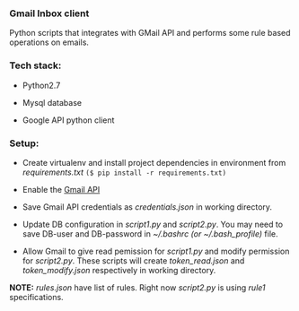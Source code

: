 ### Gmail Inbox client

Python scripts that integrates with GMail API and performs some rule based operations on emails.

### Tech stack:
- Python2.7

- Mysql database

- Google API python client

### Setup:
- Create virtualenv and install project dependencies in environment from *requirements.txt* `($ pip install -r requirements.txt)`

- Enable the [Gmail API](https://developers.google.com/gmail/api/quickstart/python)

- Save Gmail API credentials as *credentials.json* in working directory.

- Update DB configuration in *script1.py* and *script2.py*. You may need to save DB-user and DB-password in *~/.bashrc (or ~/.bash_profile)* file.

- Allow Gmail to give read pemission for *script1.py* and modify permission for *script2.py*. These scripts will create *token_read.json* and *token_modify.json* respectively in working directory.

**NOTE:** *rules.json* have list of rules. Right now *script2.py* is using *rule1* specifications.

